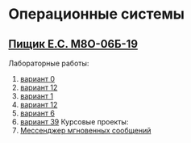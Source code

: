 # Операционные системы
## [Пищик Е.С. М8О-06Б-19](https://github.com/Pe4enIks/)
Лабораторные работы:
1. [вариант 0](/os_tasks/os_1.pdf)
2. [вариант 12](/os_tasks/os_2.pdf)
3. [вариант 1](/os_tasks/os_3.pdf)
4. [вариант 12](/os_tasks/os_4.pdf)
5. [вариант 6](/os_tasks/os_5.pdf)
6. [вариант 39](/os_tasks/os_6-8.pdf)
Курсовые проекты:
1. [Мессенджер мгновенных сообщений](/os_tasks/os_kp_1.pdf)
